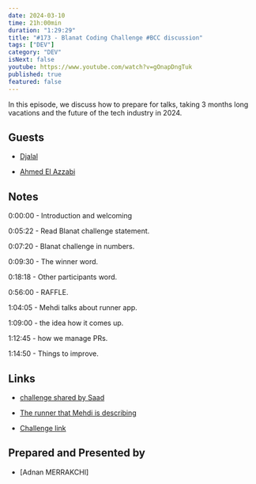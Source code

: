 ```yaml
---
date: 2024-03-10
time: 21h:00min
duration: "1:29:29"
title: "#173 - Blanat Coding Challenge #BCC discussion"
tags: ["DEV"]
category: "DEV"
isNext: false
youtube: https://www.youtube.com/watch?v=gOnapDngTuk
published: true
featured: false
---
```


In this episode, we discuss how to prepare for talks, taking 3 months long vacations and the future of the tech industry in 2024.

## Guests

- [Djalal](https://twitter.com/enlamp)

- [Ahmed El Azzabi](https://mylink.fyi/elazzabi)

## Notes

0:00:00 - Introduction and welcoming

0:05:22 - Read Blanat challenge statement.

0:07:20 - Blanat challenge in numbers.

0:09:30 - The winner word.

0:18:18 - Other participants word.

0:56:00 - RAFFLE.

1:04:05 - Mehdi talks about runner app.

1:09:00 - the idea how it comes up.

1:12:45 - how we manage PRs.

1:14:50 - Things to improve.

## Links

- [challenge shared by Saad](https://codecup.nl/http://espoir-comp...)

- [The runner that Mehdi is describing](https://github.com/geeksblabla/blarun)

- [Challenge link](https://github.com/geeksblabla/blanat)

## Prepared and Presented by

- [Adnan MERRAKCHI]
